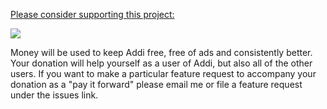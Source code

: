 [Please consider supporting this project:](https://www.paypal.com/cgi-bin/webscr?cmd=_donations&business=4JELWYF6CNHVU&lc=US&item_name=Corbin%20Champion%20Designs&currency_code=USD&bn=PP%2dDonationsBF%3abtn_donateCC_LG%2egif%3aNonHosted)

[![](https://www.paypal.com/en_US/i/btn/btn_donateCC_LG.gif)](https://www.paypal.com/cgi-bin/webscr?cmd=_donations&business=4JELWYF6CNHVU&lc=US&item_name=Corbin%20Champion%20Designs&currency_code=USD&bn=PP%2dDonationsBF%3abtn_donateCC_LG%2egif%3aNonHosted)

Money will be used to keep Addi free, free of ads and consistently better.    Your donation will help yourself as a user of Addi, but also all of the other users.  If you want to make a particular feature request to accompany your donation as a "pay it forward" please email me or file a feature request under the issues link.
